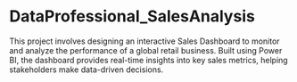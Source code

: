 # DataProfessional_SalesAnalysis
This project involves designing an interactive Sales Dashboard to monitor and analyze the performance of a global retail business. Built using Power BI, the dashboard provides real-time insights into key sales metrics, helping stakeholders make data-driven decisions.

